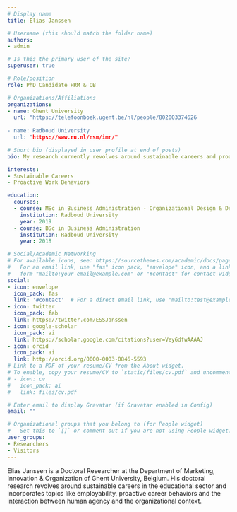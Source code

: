 ```yaml
---
# Display name
title: Elias Janssen

# Username (this should match the folder name)
authors:
- admin

# Is this the primary user of the site?
superuser: true

# Role/position
role: PhD Candidate HRM & OB

# Organizations/Affiliations
organizations:
- name: Ghent University
  url: "https://telefoonboek.ugent.be/nl/people/802003374626
  
- name: Radboud University
  url: "https://www.ru.nl/nsm/imr/"

# Short bio (displayed in user profile at end of posts)
bio: My research currently revolves around sustainable careers and proactive work behaviors.

interests:
- Sustainable Careers
- Proactive Work Behaviors

education:
  courses:
  - course: MSc in Business Administration - Organizational Design & Development
    institution: Radboud University
    year: 2019
  - course: BSc in Business Administration
    institution: Radboud University
    year: 2018

# Social/Academic Networking
# For available icons, see: https://sourcethemes.com/academic/docs/page-builder/#icons
#   For an email link, use "fas" icon pack, "envelope" icon, and a link in the
#   form "mailto:your-email@example.com" or "#contact" for contact widget.
social:
- icon: envelope
  icon_pack: fas
  link: '#contact'  # For a direct email link, use "mailto:test@example.org".
- icon: twitter
  icon_pack: fab
  link: https://twitter.com/ESSJanssen
- icon: google-scholar
  icon_pack: ai
  link: https://scholar.google.com/citations?user=Vey6dfwAAAAJ
- icon: orcid
  icon_pack: ai
  link: http://orcid.org/0000-0003-0846-5593
# Link to a PDF of your resume/CV from the About widget.
# To enable, copy your resume/CV to `static/files/cv.pdf` and uncomment the lines below.
# - icon: cv
#   icon_pack: ai
#   link: files/cv.pdf

# Enter email to display Gravatar (if Gravatar enabled in Config)
email: ""

# Organizational groups that you belong to (for People widget)
#   Set this to `[]` or comment out if you are not using People widget.
user_groups:
- Researchers
- Visitors
---
```


Elias Janssen is a Doctoral Researcher at the Department of Marketing, Innovation & Organization of Ghent University, Belgium. His doctoral research revolves around sustainable careers in the educational sector and incorporates topics like employability, proactive career behaviors and the interaction between human agency and the organizational context.






